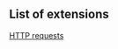 ## List of extensions
[HTTP requests](https://github.com/gdavid04/ScratchExtensions/blob/master/HTTP%20requests.js)
